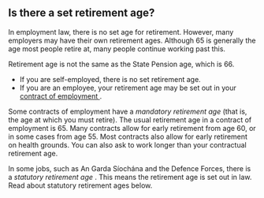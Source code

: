 ##  Is there a set retirement age?

In employment law, there is no set age for retirement. However, many employers
may have their own retirement ages. Although 65 is generally the age most
people retire at, many people continue working past this.

Retirement age is not the same as the State Pension age, which is 66.

  * If you are self-employed, there is no set retirement age. 
  * If you are an employee, your retirement age may be set out in your [ contract of employment ](https://www.citizensinformation.ie/en/employment/employment-rights-and-conditions/contracts-of-employment/contract-of-employment/) . 

Some contracts of employment have a _mandatory retirement age_ (that is, the
age at which you must retire). The usual retirement age in a contract of
employment is 65. Many contracts allow for early retirement from age 60, or in
some cases from age 55. Most contracts also allow for early retirement on
health grounds. You can also ask to work longer than your contractual
retirement age.

In some jobs, such as An Garda Síochána and the Defence Forces, there is a
_statutory retirement age_ . This means the retirement age is set out in law.
Read about statutory retirement ages below.
